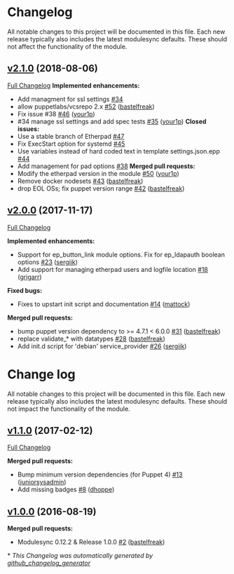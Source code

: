 # Changelog

All notable changes to this project will be documented in this file.
Each new release typically also includes the latest modulesync defaults.
These should not affect the functionality of the module.

## [v2.1.0](https://github.com/voxpupuli/puppet-etherpad/tree/v2.1.0) (2018-08-06)
[Full Changelog](https://github.com/voxpupuli/puppet-etherpad/compare/v2.0.0...v2.1.0)
**Implemented enhancements:**
- Add managment for ssl settings [\#34](https://github.com/voxpupuli/puppet-etherpad/issues/34)
- allow puppetlabs/vcsrepo 2.x [\#52](https://github.com/voxpupuli/puppet-etherpad/pull/52) ([bastelfreak](https://github.com/bastelfreak))
- Fix issue \#38 [\#46](https://github.com/voxpupuli/puppet-etherpad/pull/46) ([your1p](https://github.com/your1p))
- \#34 manage ssl settings and add spec tests [\#35](https://github.com/voxpupuli/puppet-etherpad/pull/35) ([your1p](https://github.com/your1p))
**Closed issues:**
- Use a stable branch of Etherpad [\#47](https://github.com/voxpupuli/puppet-etherpad/issues/47)
- Fix ExecStart option for systemd  [\#45](https://github.com/voxpupuli/puppet-etherpad/issues/45)
- Use variables instead of hard coded text in template settings.json.epp [\#44](https://github.com/voxpupuli/puppet-etherpad/issues/44)
- Add management for pad options  [\#38](https://github.com/voxpupuli/puppet-etherpad/issues/38)
**Merged pull requests:**
- Modify the etherpad version in the module [\#50](https://github.com/voxpupuli/puppet-etherpad/pull/50) ([your1p](https://github.com/your1p))
- Remove docker nodesets [\#43](https://github.com/voxpupuli/puppet-etherpad/pull/43) ([bastelfreak](https://github.com/bastelfreak))
- drop EOL OSs; fix puppet version range [\#42](https://github.com/voxpupuli/puppet-etherpad/pull/42) ([bastelfreak](https://github.com/bastelfreak))

## [v2.0.0](https://github.com/voxpupuli/puppet-etherpad/tree/v2.0.0) (2017-11-17)

[Full Changelog](https://github.com/voxpupuli/puppet-etherpad/compare/v1.1.0...v2.0.0)

**Implemented enhancements:**

- Support for ep\_button\_link module options. Fix for ep\_ldapauth boolean options [\#23](https://github.com/voxpupuli/puppet-etherpad/pull/23) ([sergiik](https://github.com/sergiik))
- Add support for managing etherpad users and logfile location [\#18](https://github.com/voxpupuli/puppet-etherpad/pull/18) ([grigarr](https://github.com/grigarr))

**Fixed bugs:**

- Fixes to upstart init script and documentation [\#14](https://github.com/voxpupuli/puppet-etherpad/pull/14) ([mattock](https://github.com/mattock))

**Merged pull requests:**

- bump puppet version dependency to \>= 4.7.1 \< 6.0.0 [\#31](https://github.com/voxpupuli/puppet-etherpad/pull/31) ([bastelfreak](https://github.com/bastelfreak))
- replace validate\_\* with datatypes [\#28](https://github.com/voxpupuli/puppet-etherpad/pull/28) ([bastelfreak](https://github.com/bastelfreak))
- Add init.d script for 'debian' service\_provider [\#26](https://github.com/voxpupuli/puppet-etherpad/pull/26) ([sergiik](https://github.com/sergiik))

# Change log

All notable changes to this project will be documented in this file.
Each new release typically also includes the latest modulesync defaults.
These should not impact the functionality of the module.

## [v1.1.0](https://github.com/voxpupuli/puppet-etherpad/tree/v1.1.0) (2017-02-12)
[Full Changelog](https://github.com/voxpupuli/puppet-etherpad/compare/v1.0.0...v1.1.0)

**Merged pull requests:**

- Bump minimum version dependencies \(for Puppet 4\) [\#13](https://github.com/voxpupuli/puppet-etherpad/pull/13) ([juniorsysadmin](https://github.com/juniorsysadmin))
- Add missing badges [\#8](https://github.com/voxpupuli/puppet-etherpad/pull/8) ([dhoppe](https://github.com/dhoppe))

## [v1.0.0](https://github.com/voxpupuli/puppet-etherpad/tree/v1.0.0) (2016-08-19)
**Merged pull requests:**

- Modulesync 0.12.2 & Release 1.0.0 [\#2](https://github.com/voxpupuli/puppet-etherpad/pull/2) ([bastelfreak](https://github.com/bastelfreak))




\* *This Changelog was automatically generated by [github_changelog_generator](https://github.com/github-changelog-generator/github-changelog-generator)*
